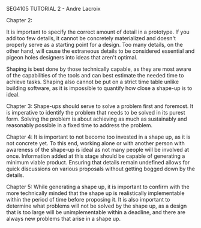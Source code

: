 SEG4105 TUTORIAL 2 - Andre Lacroix

Chapter 2:

It is important to specify the correct amount of detail in a prototype. If you add too few details, it cannot be concretely materialized and doesn't properly serve as a starting point for a design. Too many details, on the other hand, will cause the extraneous details to be considered essential and pigeon holes designers into ideas that aren't optimal.

Shaping is best done by those technically capable, as they are most aware of the capabilities of the tools and can best estimate the needed time to achieve tasks. Shaping also cannot be put on a strict time table unlike building software, as it is impossible to quantify how close a shape-up is to ideal.

Chapter 3:
Shape-ups should serve to solve a problem first and foremost. It is imperative to identify the problem that needs to be solved in its purest form. Solving the problem is about achieving as much as sustainably and reasonably possible in a fixed time to address the problem. 

Chapter 4:
It is important to not become too invested in a shape up, as it is not concrete yet. To this end, working alone or with another person with awareness of the shape-up is ideal as not many people will be involved at once. Information added at this stage should be capable of generating a minimum viable product. Ensuring that details remain undefined allows for quick discussions on various proposals without getting bogged down by the details.

Chapter 5:
While generating a shape up, it is important to confirm with the more technically minded that the shape up is realistically implementable within the period of time before proposing it. It is also important to determine what problems will not be solved by the shape up, as a design that is too large will be unimplementable within a deadline, and there are always new problems that arise in a shape up.
